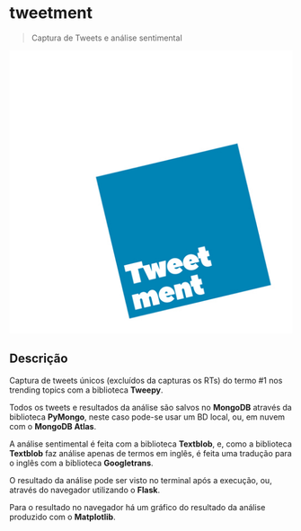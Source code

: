 # tweetment
> Captura de Tweets e análise sentimental

![LOGO-TWEETMENT](https://github.com/HebertNogueira/tweetment/raw/master/static/img/bg-logo-top.jpg)

## Descrição

Captura de tweets únicos (excluídos da capturas os RTs) do termo #1 nos trending topics com a biblioteca __Tweepy__.

Todos os tweets e resultados da análise são salvos no __MongoDB__ através da biblioteca __PyMongo__, neste caso pode-se usar um BD local, ou, em nuvem com o __MongoDB Atlas__.

A análise sentimental é feita com a biblioteca __Textblob__, e, como a biblioteca __Textblob__ faz análise apenas de termos em inglês, é feita uma tradução para o inglês com a biblioteca __Googletrans__.

O resultado da análise pode ser visto no terminal após a execução, ou, através do navegador utilizando o __Flask__.

Para o resultado no navegador há um gráfico do resultado da análise produzido com o __Matplotlib__.